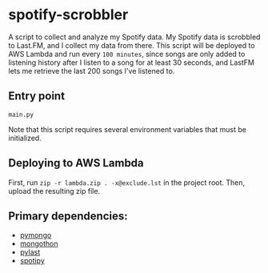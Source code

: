 # spotify-scrobbler

A script to collect and analyze my Spotify data.  My Spotify data is scrobbled to Last.FM, and I collect my data from there.
This script will be deployed to AWS Lambda and run every `100 minutes`, since songs are only added to listening history after
I listen to a song for at least 30 seconds, and  LastFM lets me retrieve the last 200 songs I've listened to. 

## Entry point
`main.py`

Note that this script requires several environment variables that must be initialized.

## Deploying to AWS Lambda

First, run `zip -r lambda.zip . -x@exclude.lst` in the project root.
Then, upload the resulting zip file.

## Primary dependencies:
- [pymongo](http://api.mongodb.com/python/current/api/pymongo/)
- [mongothon](https://github.com/gamechanger/mongothon)
- [pylast](https://github.com/pylast/pylast)
- [spotipy](spotipy.readthedocs.io)
